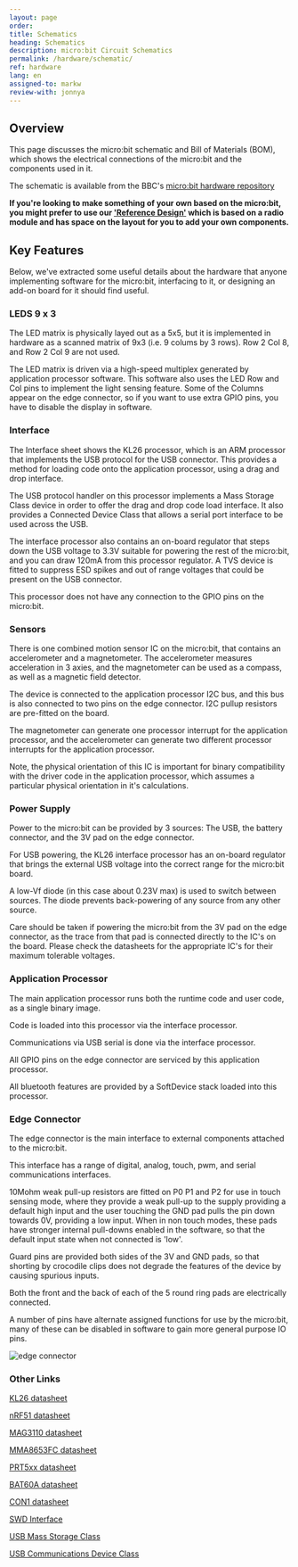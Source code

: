 ```yaml
---
layout: page
order:
title: Schematics
heading: Schematics
description: micro:bit Circuit Schematics
permalink: /hardware/schematic/
ref: hardware
lang: en
assigned-to: markw
review-with: jonnya
---
```


## Overview

This page discusses the micro:bit schematic and Bill of Materials (BOM),
which shows the electrical connections of the micro:bit and the components used in it.

The schematic is available from the BBC's [micro:bit hardware repository](https://github.com/bbcmicrobit/hardware)

**If you're looking to make something of your own based on the micro:bit, you might prefer to
use our ['Reference Design'](/hardware/reference-design/) which is based on a radio module and has space on the layout
for you to add your own components.**

## Key Features

Below, we've extracted some useful details about the hardware that anyone implementing
software for the micro:bit, interfacing to it, or designing an add-on board for it
should find useful.


### LEDS 9 x 3

The LED matrix is physically layed out as a 5x5, but it is implemented in hardware as a
scanned matrix of 9x3 (i.e. 9 colums by 3 rows). Row 2 Col 8, and Row 2 Col 9 are not used.

The LED matrix is driven via a high-speed multiplex generated by application processor software.
This software also uses the LED Row and Col pins to implement the light sensing feature.
Some of the Columns appear on the edge connector, so if you want to use extra GPIO pins,
you have to disable the display in software.


### Interface

The Interface sheet shows the KL26 processor, which is an ARM processor that implements
the USB protocol for the USB connector. This provides a method for loading code onto the application
processor, using a drag and drop interface.

The USB protocol handler on this processor implements a Mass Storage Class device in order to offer
the drag and drop code load interface. It also provides a Connected Device Class that allows
a serial port interface to be used across the USB.

The interface processor also contains an on-board regulator that steps down the USB voltage
to 3.3V suitable for powering the rest of the micro:bit, and you can draw 120mA from this
processor regulator. A TVS device is fitted to suppress ESD spikes and out of range voltages
that could be present on the USB connector.

This processor does not have any connection to the GPIO pins on the micro:bit.

### Sensors

There is one combined motion sensor IC on the micro:bit, that contains an accelerometer and a magnetometer. The accelerometer
measures acceleration in 3 axies, and the magnetometer can be used as a compass, as well as a magnetic field detector.

The device is connected to the application processor I2C bus, and this bus is also connected to two pins on the edge connector. I2C pullup resistors are pre-fitted on the board.

The magnetometer can generate one processor interrupt for the application processor, and the
accelerometer can generate two different processor interrupts for the application processor.

Note, the physical orientation of this IC is important for binary compatibility with the driver
code in the application processor, which assumes a particular physical orientation in it's calculations.



### Power Supply

Power to the micro:bit can be provided by 3 sources: The USB, the battery connector, and the 3V pad
on the edge connector.

For USB powering, the KL26 interface processor has an on-board regulator that brings the external
USB voltage into the correct range for the micro:bit board.

A low-Vf diode (in this case about 0.23V max) is used to switch between sources. The diode prevents back-powering
of any source from any other source.

Care should be taken if powering the micro:bit from the 3V pad on the edge connector, as the trace
from that pad is connected directly to the IC's on the board. Please check the datasheets for the
appropriate IC's for their maximum tolerable voltages.



### Application Processor

The main application processor runs both the runtime code and user code, as a single binary image.

Code is loaded into this processor via the interface processor.

Communications via USB serial is done via the interface processor.

All GPIO pins on the edge connector are serviced by this application processor.

All bluetooth features are provided by a SoftDevice stack loaded into this processor.


### Edge Connector


The edge connector is the main interface to external components attached to the micro:bit.

This interface has a range of digital, analog, touch, pwm, and serial communications interfaces.

10Mohm weak pull-up resistors are fitted on P0 P1 and P2 for use in touch sensing mode, where they
provide a weak pull-up to the supply providing a default high input and the user touching the GND
pad pulls the pin down towards 0V, providing a low input. When in non touch modes, these
pads have stronger internal pull-downs enabled in the software, so that the default input state
when not connected is 'low'.

Guard pins are provided both sides of the 3V and GND pads, so that shorting by crocodile clips
does not degrade the features of the device by causing spurious inputs.

Both the front and the back of each of the 5 round ring pads are electrically connected.

A number of pins have alternate assigned functions for use by the micro:bit, many of these
can be disabled in software to gain more general purpose IO pins.

![edge connector](/docs/hardware/assets/edge_connector.svg)


### Other Links

[KL26 datasheet](http://www.nxp.com/webapp/search.partparamdetail.framework?PART_NUMBER=MKL26Z128VFM4)

[nRF51 datasheet](https://www.nordicsemi.com/eng/Products/Bluetooth-low-energy/nRF51822)

[MAG3110 datasheet](http://www.nxp.com/products/sensors/magnetometers/sample-data-sets-for-inertial-and-magnetic-sensors/high-accuracy-3d-magnetometer:MAG3110)

[MMA8653FC datasheet](http://www.nxp.com/products/sensors/accelerometers/3-axis-accelerometers/2g-4g-8g-low-g-10-bit-digital-accelerometer:MMA8653FC)

[PRT5xx datasheet](https://assets.nexperia.com/documents/data-sheet/PRTR5V0U2F_PRTR5V0U2K.pdf)

[BAT60A datasheet](http://www.infineon.com/dgdl/Infineon-BAT60ASERIES-DS-v01_01-en.pdf?fileId=db3a304313d846880113def70c9304a9)

[CON1 datasheet](http://uk.farnell.com/jst-japan-solderless-terminals/s2b-ph-sm4-tb-lf-sn/connector-header-smt-r-a-2mm-2way/dp/9492615)

[SWD Interface](http://www.arm.com/products/system-ip/debug-trace/coresight-soc-components/serial-wire-debug.php)

[USB Mass Storage Class](https://en.wikipedia.org/wiki/USB_mass_storage_device_class)

[USB Communications Device Class](https://en.wikipedia.org/wiki/USB_communications_device_class)
